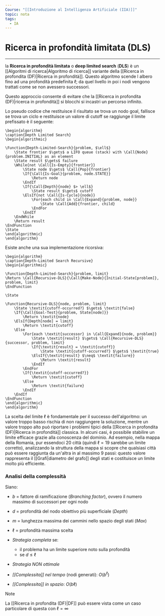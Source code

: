 ```yaml
---
Course: "[[Introduzione al Intelligenza Artificiale (IIA)]]"
topic: nota
tags:
  - IA
---
```


# Ricerca in profondità limitata (DLS)
---
la **Ricerca in profondità limitata** o **deep limited search** (**DLS**) è un [[Algoritmi di ricerca|Algoritmo di ricerca]] variante della [[Ricerca in profondita (DF)|Ricerca in profondità]]. Questo algoritmo scende l albero fino ad una profondità predefinita $\ell$; da quel livello in poi i nodi vengono trattati come se non avessero successori.

Questo approccio consente di evitare che la [[Ricerca in profondita (DF)|ricerca in profondità]] si blocchi si incastri un percorso infinito.

Lo pseudo codice che restituisce il risultato se trova un nodo goal, fallisce se trova un ciclo e restituisce un valore di cutoff se raggiunge il limite prefissato è il seguente:
```pseudo
\begin{algorithm}
\caption{Depth Limited Search}
\begin{algorithmic}

\Function{Depth-Limited-Search}{problem, $\ell$}
    \State frontier $\gets$ a LIFO queue (stack) with \Call{Node}{problem.INITIAL} as an element
    \State result $\gets$ failure
    \While{not \Call{Is-Empty}{frontier}}
        \State node $\gets$ \Call{Pop}{frontier}
        \If{\Call{Is-Goal}{problem, node.STATE}}
            \Return node
        \EndIf
        \If{\Call{Depth}{node} $> \ell$}
            \State result $\gets$ cutoff
        \ElsIf{not \Call{Is-Cycle}{node}}
            \For{each child in \Call{Expand}{problem, node}}
                \State \Call{Add}{frontier, child}
            \EndFor
        \EndIf
    \EndWhile
    \Return result
\EndFunction
\State
\end{algorithmic}
\end{algorithm}
```
Esiste anche una sua implementazione ricorsiva:
```pseudo
\begin{algorithm}
\caption{Depth-Limited Search Recursive}
\begin{algorithmic}

\Function{Depth-Limited-Search}{problem, limit} 
\Return \Call{Recursive-DLS}{\Call{Make-Node}{Initial-State[problem]}, problem, limit}
\EndFunction

\State 

\Function{Recursive-DLS}{node, problem, limit} 
    \State \textit{cutoff-occurred?} $\gets$ \textit{false}
    \If{\Call{Goal-Test}{problem, State[node]}} 
        \Return \textit{node}
    \ElsIf{Depth[node] = limit} 
        \Return \textit{cutoff}
    \Else
        \For{each \textit{successor} in \Call{Expand}{node, problem}} 
            \State \textit{result} $\gets$ \Call{Recursive-DLS}{successor, problem, limit}
            \If{\textit{result} = \textit{cutoff}} 
                \State \textit{cutoff-occurred?} $\gets$ \textit{true}
            \ElsIf{\textit{result} $\neq$ \textit{failure}} 
                \Return \textit{result}
            \EndIf
        \EndFor
        \If{\textit{cutoff-occurred?}} 
            \Return \textit{cutoff}
        \Else 
            \Return \textit{failure}
        \EndIf
    \EndIf
\EndFunction
\end{algorithmic}
\end{algorithm}
```

La scelta del limite $\ell$ è fondamentale per il successo dell'algoritmo: un valore troppo basso rischia di non raggiungere la soluzione, mentre un valore troppo alto può riportare i problemi tipici della [[Ricerca in profondita (DF)|Ricerca in profondità]] classica. 
In alcuni casi, è possibile stabilire un limite efficace grazie alla conoscenza del dominio. Ad esempio, nella mappa della Romania, pur essendoci $20$ città (quindi $\ell = 19$ sarebbe un limite corretto), analizzando la struttura della mappa si scopre che qualsiasi città può essere raggiunta da un'altra in al massimo $9$ passi: questo valore rappresenta il [[Grafi|diametro del grafo]] degli stati e costituisce un limite molto più efficiente.

### Analisi della complessità

Siano:
- $b$ = fattore di ramificazione (*Branching factor*), ovvero il numero massimo di successori per ogni nodo
- $d$ = profondità del nodo obiettivo più superficiale (*Depth*)
- $m$ = lunghezza massima dei cammini nello spazio degli stati (*Max*)
- $\ell$ = profondità massima scelta

- _Strategia completa_ se:
	- il problema ha un limite superiore noto sulla profondità
	- se $d \leq \ell$
- _Strategia NON ottimale_
- _[[Complessita]] nel tempo_ (nodi generati): $O(b^\ell)$ 
- _[[Complessita]] in spazio_: $O(b\ell)$

>[!note]
>La [[Ricerca in profondita (DF)|DF]] può essere vista come un caso particolare di questa con $\ell = \infty$